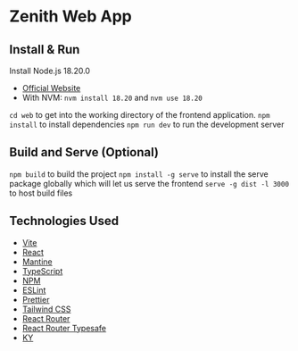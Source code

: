 # Zenith Web App

## Install & Run

Install Node.js 18.20.0

- [Official Website](https://nodejs.org/en/download)
- With NVM: `nvm install 18.20` and `nvm use 18.20`

`cd web` to get into the working directory of the frontend application.
`npm install` to install dependencies
`npm run dev` to run the development server

## Build and Serve (Optional)

`npm build` to build the project
`npm install -g serve` to install the serve package globally which will let us serve the frontend
`serve -g dist -l 3000` to host build files

## Technologies Used

- [Vite](https://vitejs.dev/)
- [React](https://reactjs.org/)
- [Mantine](https://mantine.dev/)
- [TypeScript](https://www.typescriptlang.org/)
- [NPM](https://www.npmjs.com/)
- [ESLint](https://eslint.org/)
- [Prettier](https://prettier.io/)
- [Tailwind CSS](https://tailwindcss.com/)
- [React Router](https://reactrouter.com/)
- [React Router Typesafe](https://github.com/fredericoo/react-router-typesafe)
- [KY](https://www.npmjs.com/package/ky)
